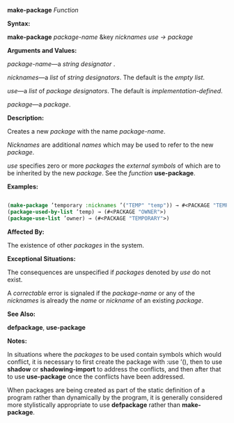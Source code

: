 **make-package** *Function* 



**Syntax:** 



**make-package** *package-name* &amp;key *nicknames use → package* 



**Arguments and Values:** 



*package-name*—a *string designator* . 



*nicknames*—a *list* of *string designators*. The default is the *empty list*. 



*use*—a *list* of *package designators*. The default is *implementation-defined*. 



*package*—a *package*. 



**Description:** 



Creates a new *package* with the name *package-name*. 



*Nicknames* are additional *names* which may be used to refer to the new *package*. 



*use* specifies zero or more *packages* the *external symbols* of which are to be inherited by the new *package*. See the *function* **use-package**. 



**Examples:**
```lisp

(make-package ’temporary :nicknames ’("TEMP" "temp")) → #<PACKAGE "TEMPORARY"> (make-package "OWNER" :use ’("temp")) → #<PACKAGE "OWNER"> 
(package-used-by-list ’temp) → (#<PACKAGE "OWNER">) 
(package-use-list ’owner) → (#<PACKAGE "TEMPORARY">) 

```
**Affected By:** 



The existence of other *packages* in the system. 



**Exceptional Situations:** 



The consequences are unspecified if *packages* denoted by *use* do not exist. 



A *correctable* error is signaled if the *package-name* or any of the *nicknames* is already the *name* or *nickname* of an existing *package*. 







 



 



**See Also:** 



**defpackage**, **use-package** 



**Notes:** 



In situations where the *packages* to be used contain symbols which would conflict, it is necessary to first create the package with :use ’(), then to use **shadow** or **shadowing-import** to address the conflicts, and then after that to use **use-package** once the conflicts have been addressed. 



When packages are being created as part of the static definition of a program rather than dynamically by the program, it is generally considered more stylistically appropriate to use **defpackage** rather than **make-package**. 



